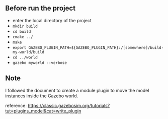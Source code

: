 ## Before run the project

* enter the local directory of the project
* `mkdir build`
* `cd build`
* `cmake ../`
* `make`
* `export GAZEBO_PLUGIN_PATH=${GAZEBO_PLUGIN_PATH}:/[somewhere]/build-my-world/build`
* `cd ../world`
* `gazebo myworld --verbose`

## Note

I followed the document to create a module plugin to move the model instances inside the Gazebo world.

reference: https://classic.gazebosim.org/tutorials?tut=plugins_model&cat=write_plugin